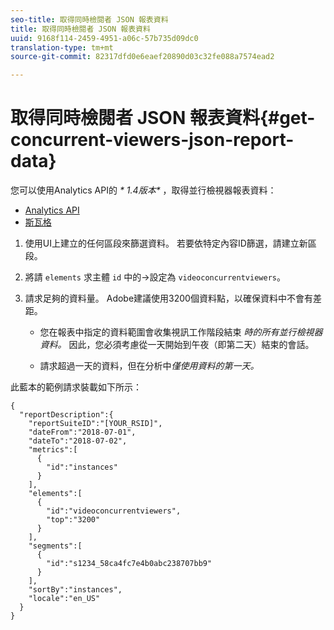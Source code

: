 ```yaml
---
seo-title: 取得同時檢閱者 JSON 報表資料
title: 取得同時檢閱者 JSON 報表資料
uuid: 9168f114-2459-4951-a06c-57b735d09dc0
translation-type: tm+mt
source-git-commit: 82317dfd0e6eaef20890d03c32fe088a7574ead2

---
```



# 取得同時檢閱者 JSON 報表資料{#get-concurrent-viewers-json-report-data}

您可以使用Analytics API的 _* 1.4版本&#x200B;*_ ，取得並行檢視器報表資料：
* [Analytics API](https://github.com/AdobeDocs/analytics-1.4-apis)
* [斯瓦格](https://adobedocs.github.io/analytics-1.4-apis/swagger-docs.html#/Report/Report.Get)

1. 使用UI上建立的任何區段來篩選資料。 若要依特定內容ID篩選，請建立新區段。
1. 將請 `elements` 求主體 `id` 中的-&gt;設定為 `videoconcurrentviewers`。
1. 請求足夠的資料量。 Adobe建議使用3200個資料點，以確保資料中不會有差距。

   * 您在報表中指定的資料範圍會收集視訊工作階段結束 _時的所有並行檢視器資料。_
因此，您必須考慮從一天開始到午夜（即第二天）結束的會話。

   * 請求超過一天的資料，但在分析中 _*&#x200B;僅使用資料的第一天。*_

此藍本的範例請求裝載如下所示：

```
{
  "reportDescription":{
    "reportSuiteID":"[YOUR_RSID]",
    "dateFrom":"2018-07-01",
    "dateTo":"2018-07-02",
    "metrics":[
      {
        "id":"instances"
      }
    ],
    "elements":[
      {
        "id":"videoconcurrentviewers",
        "top":"3200"
      }
    ],
    "segments":[
      {
        "id":"s1234_58ca4fc7e4b0abc238707bb9"                                         
      }
    ],
    "sortBy":"instances",
    "locale":"en_US"
  }
}
```

<!--
You can extract the concurrent viewers report data using the Experience Cloud API Explorer as follows. 

1. Navigate to: [https://marketing.adobe.com/developer/api-explorer.](https://marketing.adobe.com/developer/api-explorer)
1. Select and enter the following information in the API Explorer form:

    * **API -** Select "Report".
    * **Method -** Select "Queue".
    * **Environment -** Select your data center.
    * Request JSON - Specify the following:

        * `reportSuiteID` - For info on reports suites: [Report Suites](https://marketing.adobe.com/resources/help/en_US/sc/implement/ref-reports-report-suites.html)
        
        * `dateTo` - End date of the report.         
        
          >[!NOTE]
          >
          >The maximum time period supported is two days.

        * `dateFrom` - Start date of the report.
        * `elements : id` - Set to `"videoconcurrentviewers"`
        
        * `elements : top` - Specify the number of entries to be returned.

      Sample request body:

      ```    
      {
          "reportDescription": {
              "reportSuiteID": "[Your Report Suite ID]",
              "dateTo": "2017-09-07",
              "dateFrom": "2017-09-07"
              "metrics": [
                  {
                      "id": "instances"
                  }
              ],
              "elements": [
                  {
                      "id": "videoconcurrentviewers",
                      "top": 2880
                  }
              ]
              "locale": "en_US"
          }
      }
      
      ```

      >[!TIP]
      >
      >Some sessions are ended on the next day, and at that point the data will be available for reporting. In that case the best approach is to select 2 days (2880 minutes) of data, and use only the data for the first day (1440 minutes).

1. Click **Get Response**.

   In the Response field, you should get a `reportID`.
1. In the form, change **Method** to "Get".
1. Enter the value of the `reportID` you received in Step 3, and click **Get Response**.

   The concurrent viewers report data, in JSON format, is presented in the Response field.
   
   For example:
   
   ![](assets/api_helper_2.png) 

   ![](assets/api_helper_1.png)

-->
